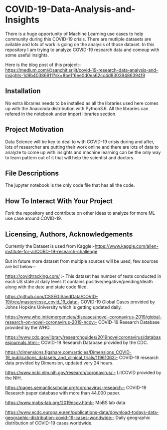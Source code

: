 # COVID-19-Data-Analysis-and-Insights

There is a huge opportunity of Machine Learning use cases to help community during this COVID-19 crisis. There are mutliple datasets are avilable and lots of work is going on the analysis of those dataset. In this repository I am trying to analyze COVID-19 research data and comeup with some useful insights. 

Here is the blog post of this project:-https://medium.com/@sanchit.srijit/covid-19-research-data-analysis-and-insights-1d9b40386911?sk=8be1f6ee0d0ea62cc4d83039486394f9

## Installation

No extra libraries needs to be installed as all the libraries used here comes up with the Anaconda distribution with Python3.6. All the libraries can refered in the notebook under import libraries section.

## Project Motivation 

Data Science will be key to deal to with COVID-19 crisis during and after, lots of researcher are putting their work online and there are lots of data to analyze to come up with insights and machine learning can be the only way to learn pattern out of it that will help the scientist and doctors.

## File Descriptions 

The jupyter notebook is the only code file that has all the code.

## How To Interact With Your Project 

Fork the repository and contribute on other ideas to analyze for more ML use case around COVID-19. 

## Licensing, Authors, Acknowledgements 

Currently the Dataset is used from Kaggle:-https://www.kaggle.com/allen-institute-for-ai/CORD-19-research-challenge

But in future more dataset from multiple sources will be used, few sources are list below:-



https://covidtracking.com/ :- This dataset has number of tests conducted in each US state at daily level. It contains positive/negative/pending/death along with the date and state code filed.

https://github.com/CSSEGISandData/COVID-19/tree/master/csse_covid_19_data:-  COVID-19 Global Cases provided by Johns Hopkins University which is getting updated daily. 

https://www.who.int/emergencies/diseases/novel-coronavirus-2019/global-research-on-novel-coronavirus-2019-ncov:- COVID-19 Research Database provided by the WHO.

https://www.cdc.gov/library/researchguides/2019novelcoronavirus/databasesjournals.html:- COVID-19 Research Database provided by the CDC.

https://dimensions.figshare.com/articles/Dimensions_COVID-19_publications_datasets_and_clinical_trials/11961063:- COVID-19 research data provided by Dimension, updated very 24 hours.

https://www.ncbi.nlm.nih.gov/research/coronavirus/:- LitCOVID provided by the NIH.

https://pages.semanticscholar.org/coronavirus-research:- COVID-19 Research paper database with more than 44,000 paper.

https://www.mobs-lab.org/2019ncov.html:- MoBS lab data.

https://www.ecdc.europa.eu/en/publications-data/download-todays-data-geographic-distribution-covid-19-cases-worldwide:- Daily geographic distribution of COVID-19 cases worldwide.


